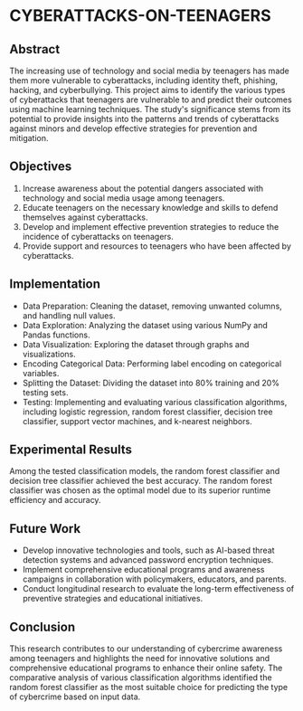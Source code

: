 # CYBERATTACKS-ON-TEENAGERS

## Abstract
The increasing use of technology and social media by teenagers has made them more vulnerable to cyberattacks, including identity theft, phishing, hacking, and cyberbullying. This project aims to identify the various types of cyberattacks that teenagers are vulnerable to and predict their outcomes using machine learning techniques. The study's significance stems from its potential to provide insights into the patterns and trends of cyberattacks against minors and develop effective strategies for prevention and mitigation.

## Objectives
1. Increase awareness about the potential dangers associated with technology and social media usage among teenagers.
2. Educate teenagers on the necessary knowledge and skills to defend themselves against cyberattacks.
3. Develop and implement effective prevention strategies to reduce the incidence of cyberattacks on teenagers.
4. Provide support and resources to teenagers who have been affected by cyberattacks.

## Implementation
- Data Preparation: Cleaning the dataset, removing unwanted columns, and handling null values.
- Data Exploration: Analyzing the dataset using various NumPy and Pandas functions.
- Data Visualization: Exploring the dataset through graphs and visualizations.
- Encoding Categorical Data: Performing label encoding on categorical variables.
- Splitting the Dataset: Dividing the dataset into 80% training and 20% testing sets.
- Testing: Implementing and evaluating various classification algorithms, including logistic regression, random forest classifier, decision tree classifier, support vector machines, and k-nearest neighbors.

## Experimental Results
Among the tested classification models, the random forest classifier and decision tree classifier achieved the best accuracy. The random forest classifier was chosen as the optimal model due to its superior runtime efficiency and accuracy.

## Future Work
- Develop innovative technologies and tools, such as AI-based threat detection systems and advanced password encryption techniques.
- Implement comprehensive educational programs and awareness campaigns in collaboration with policymakers, educators, and parents.
- Conduct longitudinal research to evaluate the long-term effectiveness of preventive strategies and educational initiatives.

## Conclusion
This research contributes to our understanding of cybercrime awareness among teenagers and highlights the need for innovative solutions and comprehensive educational programs to enhance their online safety. The comparative analysis of various classification algorithms identified the random forest classifier as the most suitable choice for predicting the type of cybercrime based on input data.
